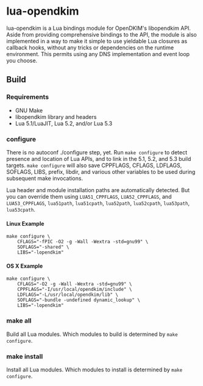 # lua-opendkim

lua-opendkim is a Lua bindings module for OpenDKIM's libopendkim API. Aside
from providing comprehensive bindings to the API, the module is also
implemented in a way to make it simple to use yieldable Lua closures as
callback hooks, without any tricks or dependencies on the runtime
environment. This permits using any DNS implementation and event loop you
choose.

## Build

### Requirements

* GNU Make  
* libopendkim library and headers
* Lua 5.1/LuaJIT, Lua 5.2, and/or Lua 5.3

### configure  

There is no autoconf ./configure step, yet. Run `make configure` to detect
presence and location of Lua APIs, and to link in the 5.1, 5.2, and 5.3
build targets. `make configure` will also save CPPFLAGS, CFLAGS, LDFLAGS,
SOFLAGS, LIBS, prefix, libdir, and various other variables to be used during
subsequent make invocations.

Lua header and module installation paths are automatically detected. But you
can override them using `LUA51_CPPFLAGS`, `LUA52_CPPFLAGS`, and
`LUA53_CPPFLAGS`, `lua51path`, `lua51cpath`, `lua52path`, `lua52cpath`,
`lua53path`, `lua53cpath`.

#### Linux Example

```
make configure \
	CFLAGS="-fPIC -O2 -g -Wall -Wextra -std=gnu99" \
	SOFLAGS="-shared" \
	LIBS="-lopendkim"
```

#### OS X Example

``` 
make configure \
	CFLAGS="-O2 -g -Wall -Wextra -std=gnu99" \      
	CPPFLAGS="-I/usr/local/opendkim/include" \
	LDFLAGS="-L/usr/local/opendkim/lib" \
	SOFLAGS="-bundle -undefined dynamic_lookup" \
	LIBS="-lopendkim"
```

### make all

Build all Lua modules. Which modules to build is determined by `make
configure`.

### make install

Install all Lua modules. Which modules to install is determined by `make
configure`.
